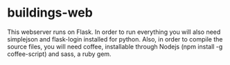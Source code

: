 buildings-web
=============

This webserver runs on Flask.  In order to run everything you will also need simplejson and flask-login installed for python.  Also, in order to compile the source files, you will need coffee, installable through Nodejs (npm install -g coffee-script) and sass, a ruby gem.